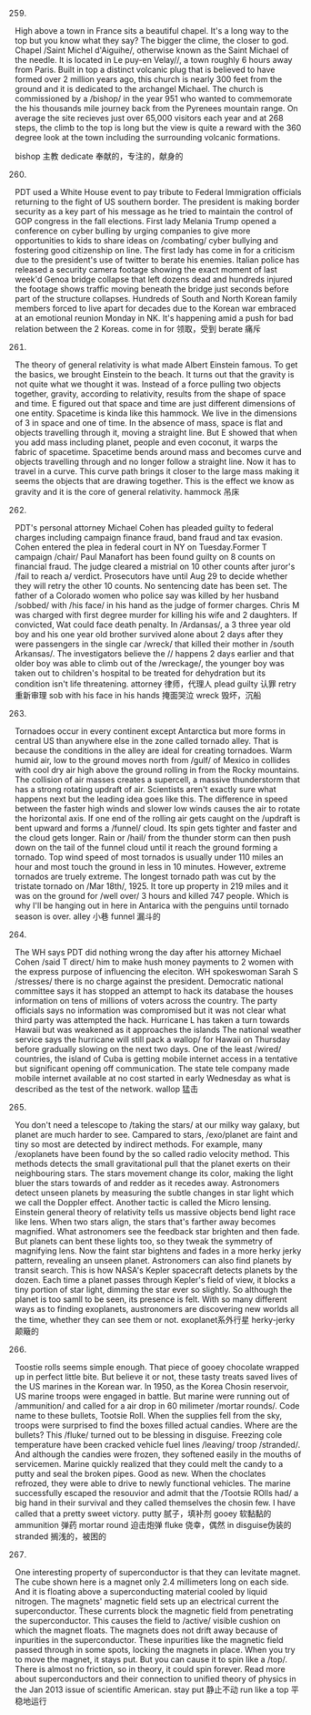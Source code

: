 259.
High above a town in France sits a beautiful chapel. It's a long way to the top but you know what they say? The bigger the clime, the closer to god. Chapel /Saint Michel d'Aiguihe/, otherwise known as the Saint Michael of the needle. It is located in Le puy-en Velay//, a town roughly 6 hours away from Paris. Built in top a distinct volcanic plug that is believed to have formed over 2 million years ago, this church is nearly 300 feet from the ground and it is dedicated to the archangel Michael. The church is commissioned by a /bishop/ in the year 951 who wanted to commemorate the his thousands mile journey back from the Pyrenees mountain range. On average the site recieves just over 65,000 visitors each year and at 268 steps, the climb to the top is long but the view is quite a reward with the 360 degree look at the town including the surrounding volcanic formations.

bishop 主教 
dedicate 奉献的，专注的，献身的

260.
PDT used a White House event to pay tribute to Federal Immigration officials returning to the fight of US southern border. The president is making border security as a key part of his message as he tried to maintain the control of GOP congress in the fall elections. First lady Melania Trump opened a conference on cyber bulling by urging companies to give more opportunities to kids to share ideas on /combating/ cyber bullying and fostering good citizenship on line. The first lady has come in for a criticism due to the president's use of twitter to berate his enemies. Italian police has released a security camera footage showing the exact moment of last week'd Genoa bridge collapse that left dozens dead and hundreds injured the footage shows traffic moving beneath the bridge just seconds before part of the structure collapses. Hundreds of South and North Korean family members forced to live apart for decades due to the Korean war embraced at an emotional reunion Monday in NK. It's happening amid a push for bad relation between the 2 Koreas.
come in for 领取，受到
berate 痛斥

261.
The theory of general relativity is what made Albert Einstein famous. To get the basics, we brought Einstein to the beach.
It turns out that the gravity is not quite what we thought it was. Instead of a force pulling two objects together, gravity, according to relativity, results from the shape of space and time. E figured out that space and time are just different dimensions of one entity. Spacetime is kinda like this hammock. We live in the dimensions of 3 in space and one of time. In the absence of mass, space is flat and objects travelling through it, moving a straight line. But E showed that when you add mass including planet, people and even coconut, it warps the fabric of spacetime. Spacetime bends around mass and becomes curve and objects travelling through and no longer follow a straight line. Now it has to travel in a curve. This curve path brings it closer to the large mass making it seems the objects that are drawing together. This is the effect we know as gravity and it is the core of general relativity.
hammock 吊床

262.
PDT's personal attorney Michael Cohen has pleaded guilty to federal charges including campaign finance fraud, band fraud and tax evasion. Cohen entered the plea in federal court in NY on Tuesday.Former T campaign /chair/ Paul Manafort has been found guilty on 8 counts on financial fraud. The judge cleared a mistrial on 10 other counts after juror's /fail to reach a/ verdict. Prosecutors have until Aug 29 to decide whether they will retry the other 10 counts. No sentencing date has been set. The father of a Colorado women who police say was killed by her husband /sobbed/ with /his face/ in his hand as the judge of former charges. Chris M was charged with first degree murder for killing his wife and 2 daughters. If convicted, Wat could face death penalty. In /Ardansas/, a 3 three year old boy and his one year old brother survived alone about 2 days after they were passengers in the single car /wreck/ that killed their mother in /south Arkansas/. The investigators believe the // happens 2 days earlier and that older boy was able to climb out of the /wreckage/, the younger boy was taken out to children's hospital to be treated for dehydration but its condition isn't life threatening.
attorney 律师，代理人
plead guilty 认罪
retry 重新审理
sob with his face in his hands 掩面哭泣
wreck 毁坏，沉船

263.
Tornadoes occur in every continent except Antarctica but more forms in central US than anywhere else in the zone called tornado alley. That is because the conditions in the alley are ideal for creating tornadoes. Warm humid air, low to the ground moves north from /gulf/ of Mexico in collides with cool dry air high above the ground rolling in from the Rocky mountains. The collision of air masses creates a supercell, a massive thunderstorm that has a strong rotating updraft of air. Scientists aren't exactly sure what happens next but the leading idea goes like this. The difference in speed between the faster high winds and slower low winds causes the air to rotate the horizontal axis. If one end of the rolling air gets caught on the /updraft is bent upward and forms a /funnel/ cloud. Its spin gets tighter and faster and the cloud gets longer. Rain or /hail/ from the thunder storm can then push down on the tail of the funnel cloud until it reach the ground forming a tornado. Top wind speed of most tornados is usually under 110 miles an hour and most touch the ground in less in 10 minutes. However, extreme tornados are truely extreme. The longest tornado path was cut by the tristate tornado on /Mar 18th/, 1925. It tore up property in 219 miles and it was on the ground for /well over/ 3 hours and killed 747 people. Which is why I'll be hanging out in here in Antarica with the penguins until tornado season is over. 
alley 小巷
funnel 漏斗的

264.
The WH says PDT did nothing wrong the day after his attorney Michael Cohen /said T direct/ him to make hush money payments to 2 women with the express purpose of influencing the eleciton. WH spokeswoman Sarah S /stresses/ there is no charge against the president. Democratic national committee says it has stopped an attempt to hack its database the houses information on tens of millions of voters across the country. The party officials says no information was compromised but it was not clear what third party was attempted the hack. Hurricane L has taken a turn towards Hawaii but was weakened as it approaches the islands The national weather service says the hurricane will still pack a wallop/ for Hawaii on Thursday before gradually slowing on the next two days. One of the least /wired/ countries, the island of Cuba is getting mobile internet access in a tentative but significant opening off communication. The state tele company made mobile internet available at no cost started in early Wednesday as what is described as the test of the network.
wallop 猛击

265.
You don't need a telescope to /taking the stars/ at our milky way galaxy, but planet are much harder to see. Campared to stars,  /exo/planet are faint and tiny so most are detected by indirect methods. For example, many /exoplanets have been found by the so called radio velocity method. This methods detects the small gravitational pull that the planet exerts on their neighbouring stars. The stars movement change its color, making the light bluer the stars towards of and redder as it recedes away. Astronomers detect unseen planets by measuring the subtle changes in star light which we call the Doppler effect. Another tactic is called the Micro lensing. Einstein general theory of relativity tells us massive objects bend light race like lens. When two stars align, the stars that's farther away becomes magnified. What astronomers see the feedback star brighten and then fade. But planets can bent these lights too, so they tweak the symmetry of magnifying lens. Now the faint star bightens and fades in a more herky jerky pattern, revealing an unseen planet. Astronomers can also find planets by transit search. This is how NASA's Kepler spacecraft detects planets by the dozen. Each time a planet passes through Kepler's field of view, it blocks a tiny portion of star light, dimming the star ever so slightly. So although the planet is too samll to be seen, its presence is felt. With so many different ways as to finding exoplanets, austronomers are discovering new worlds all the time, whether they can see them or not.
exoplanet系外行星
herky-jerky 颠簸的


266.
Toostie rolls seems simple enough. That piece of gooey chocolate wrapped up in perfect little bite. But believe it or not, these tasty treats saved lives of the US marines in the Korean war. In 1950, as the Korea Chosin reservoir, US marine troops were engaged in battle. But marine were running out of /ammunition/ and called for a air drop in 60 milimeter /mortar rounds/. Code name to these bullets, Tootsie Roll. When the supplies fell from the sky, troops were surprised to find the boxes filled actual candies. Where are the bullets? This /fluke/ turned out to be blessing in disguise. Freezing cole temperature have been cracked vehicle fuel lines /leaving/ troop /stranded/. And although the candies were frozen, they softened easily in the mouths of servicemen. Marine quickly realized that they could melt the candy to a putty and seal the broken pipes. Good as new. When the choclates refrozed, they were able to drive to newly functional vehicles. The marine successfully escaped the resouvior and admit that the /Tootsie ROlls had/ a big hand in their survival and they called themselves the chosin few. I have called that a pretty sweet victory.
putty 腻子，填补剂
gooey 软黏黏的
ammunition 弹药
mortar round 迫击炮弹
fluke 侥幸，偶然
in disguise伪装的
stranded 搁浅的，被困的

267.
One interesting property of superconductor is that they can levitate magnet. The cube shown here is a magnet only 2.4 millimeters long on each side. And it is floating above a superconducting material cooled by liquid nitrogen. The magnets' magnetic field sets up an electrical current the superconductor. These currents block the magnetic field from penetrating the superconductor. This causes the field to /active/ visible cushion on which the magnet floats. The magnets does not drift away because of inpurities in the superconductor. These inpurities like the magnetic field passed through in some spots, locking the magnets in place. When you try to move the magnet, it stays put. But you can cause it to spin like a /top/. There is almost no friction, so in theory, it could spin forever. Read more about superconductors and their connection to unified theory of physics in the Jan 2013 issue of scientific American.
stay put 静止不动
run like a top 平稳地运行



